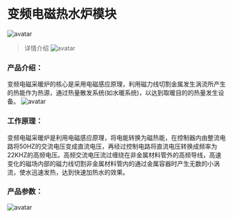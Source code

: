 # 变频电磁热水炉模块
![ avatar ](./img/product/product4.jpg)
> 详情介绍
![ avatar ](./img/product/94641.jpg)
### 产品介绍：
变频电磁采暖炉的核心是采用电磁感应原理，利用磁力线切割金属发生涡流所产生的热能作为热源，通过热量散发系统(如水暖系统)，以达到取暖目的的热量发生设备。
![ avatar ](./img/product/10274.jpg)
### 工作原理：
变频电磁采暖炉是利用电磁感应原理，将电能转换为磁热能，在控制器内由整流电路将50HZ的交流电压变成直流电压，再经过控制电路将直流电压转换成频率为22KHZ的高频电压。高频交流电压流过缠绕在非金属材料管外的高频导线，高速变化的磁场内部的磁力线切割非金属材料管内的通过金属容器时产生无数的小涡流，使水迅速发热，达到快速加热水的效果。
### 产品参数：
![ avatar ](./img/product/16102.jpg)
